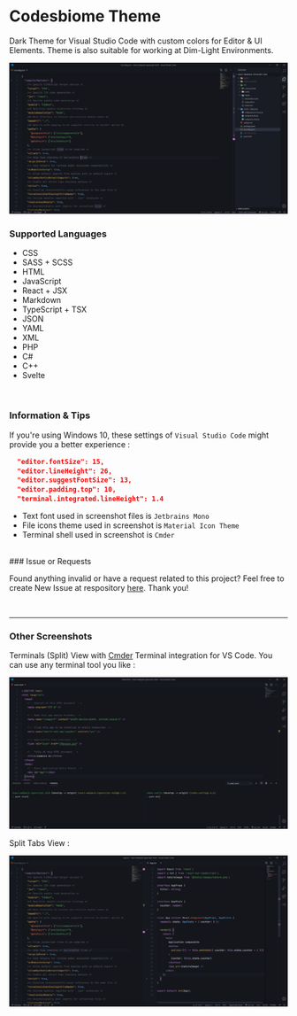 # Codesbiome Theme

Dark Theme for Visual Studio Code with custom colors for Editor & UI Elements.
Theme is also suitable for working at Dim-Light Environments.

<img src="assets/main.png" />

### Supported Languages

- CSS
- SASS + SCSS
- HTML
- JavaScript
- React + JSX
- Markdown
- TypeScript + TSX
- JSON
- YAML
- XML
- PHP
- C#
- C++
- Svelte

<br>

### Information & Tips

If you're using Windows 10, these settings of `Visual Studio Code` might provide you a better experience :

```json
  "editor.fontSize": 15,
  "editor.lineHeight": 26,
  "editor.suggestFontSize": 13,
  "editor.padding.top": 10,
  "terminal.integrated.lineHeight": 1.4
```

- Text font used in screenshot files is `Jetbrains Mono`
- File icons theme used in screenshot is `Material Icon Theme`
- Terminal shell used in screenshot is `Cmder`

<br>
### Issue or Requests

Found anything invalid or have a request related to this project?
Feel free to create New Issue at respository <a href="https://github.com/codesbiome/vscode-codesbiome-theme/issues">here</a>. Thank you!

<br>

---

### Other Screenshots

Terminals (Split) View with <a href="https://cmder.net/">Cmder</a> Terminal integration for VS Code. You can use any terminal tool you like :

<img src="assets/terminals.png" />

Split Tabs View :

<img src="assets/split.png" />
